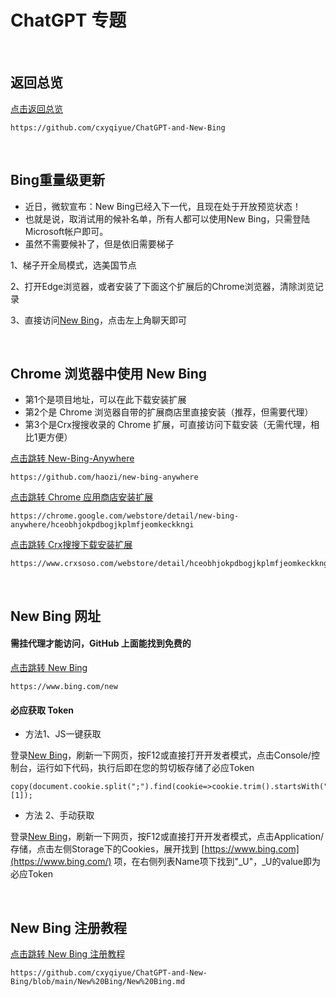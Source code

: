 # ChatGPT 专题

<br>

## 返回总览

[点击返回总览](https://github.com/cxyqiyue/ChatGPT-and-New-Bing)

```
https://github.com/cxyqiyue/ChatGPT-and-New-Bing
```

<br>

## Bing重量级更新

* 近日，微软宣布：New Bing已经入下一代，且现在处于开放预览状态！
* 也就是说，取消试用的候补名单，所有人都可以使用New Bing，只需登陆Microsoft帐户即可。
* 虽然不需要候补了，但是依旧需要梯子

1、梯子开全局模式，选美国节点

2、打开Edge浏览器，或者安装了下面这个扩展后的Chrome浏览器，清除浏览记录

3、直接访问[New Bing](https://www.bing.com/new)，点击左上角聊天即可

<br>

## Chrome 浏览器中使用 New Bing

* 第1个是项目地址，可以在此下载安装扩展
* 第2个是 Chrome 浏览器自带的扩展商店里直接安装（推荐，但需要代理）
* 第3个是Crx搜搜收录的 Chrome 扩展，可直接访问下载安装（无需代理，相比1更方便）

[点击跳转 New-Bing-Anywhere](https://github.com/haozi/new-bing-anywhere)

```
https://github.com/haozi/new-bing-anywhere
```

[点击跳转 Chrome 应用商店安装扩展](https://chrome.google.com/webstore/detail/new-bing-anywhere/hceobhjokpdbogjkplmfjeomkeckkngi)

```
https://chrome.google.com/webstore/detail/new-bing-anywhere/hceobhjokpdbogjkplmfjeomkeckkngi
```

[点击跳转 Crx搜搜下载安装扩展](https://www.crxsoso.com/webstore/detail/hceobhjokpdbogjkplmfjeomkeckkngi)

```
https://www.crxsoso.com/webstore/detail/hceobhjokpdbogjkplmfjeomkeckkngi
```

<br>

## New Bing 网址

#### 需挂代理才能访问，GitHub 上面能找到免费的

[点击跳转 New Bing](https://www.bing.com/new)

```
https://www.bing.com/new
```

#### 必应获取 Token

- 方法1、JS一键获取

登录[New Bing](https://www.bing.com/new)，刷新一下网页，按F12或直接打开开发者模式，点击Console/控制台，运行如下代码，执行后即在您的剪切板存储了必应Token

```
copy(document.cookie.split(";").find(cookie=>cookie.trim().startsWith("_U=")).split("=")[1]);
```

- 方法 2、手动获取

登录[New Bing](https://www.bing.com/new)，刷新一下网页，按F12或直接打开开发者模式，点击Application/存储，点击左侧Storage下的Cookies，展开找到 [https://www.bing.com](https://www.bing.com/) 项，在右侧列表Name项下找到"_U"，_U的value即为必应Token

<br>

## New Bing 注册教程

[点击跳转 New Bing 注册教程](https://github.com/cxyqiyue/ChatGPT-and-New-Bing/blob/main/New%20Bing/New%20Bing.md)

```
https://github.com/cxyqiyue/ChatGPT-and-New-Bing/blob/main/New%20Bing/New%20Bing.md
```
